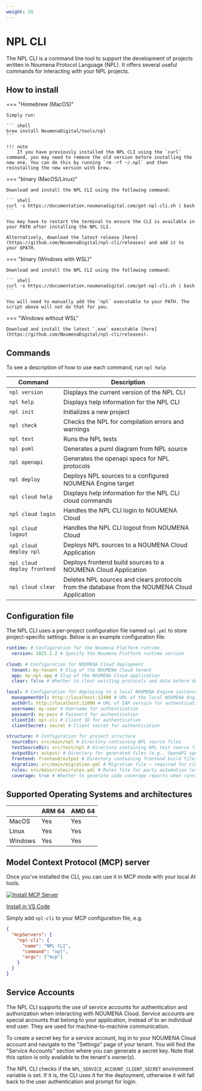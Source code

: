 ```yaml
---
weight: 20
---
```


# NPL CLI

The NPL CLI is a command line tool to support the development of projects written in Noumena Protocol Language (NPL). It
offers several useful commands for interacting with your NPL projects.

## How to install

=== "Homebrew (MacOS)"

    Simply run:

    ``` shell
    brew install NoumenaDigital/tools/npl
    ```

    !!! note
        If you have previously installed the NPL CLI using the `curl` command, you may need to remove the old version before installing the new one. You can do this by running `rm -rf ~/.npl` and then reinstalling the new version with brew.

=== "binary (MacOS/Linux)"

    Download and install the NPL CLI using the following command:

    ``` shell
    curl -s https://documentation.noumenadigital.com/get-npl-cli.sh | bash
    ```

    You may have to restart the terminal to ensure the CLI is available in your PATH after installing the NPL CLI.

    Alternatively, download the latest release [here](https://github.com/NoumenaDigital/npl-cli/releases) and add it to your $PATH.

=== "binary (Windows with WSL)"

    Download and install the NPL CLI using the following command:

    ``` shell
    curl -s https://documentation.noumenadigital.com/get-npl-cli.sh | bash
    ```

    You will need to manually add the `npl` executable to your PATH. The script above will not do that for you.

=== "Windows without WSL"

    Download and install the latest `.exe` executable [here](https://github.com/NoumenaDigital/npl-cli/releases).

## Commands

To see a description of how to use each command, run `npl help`

| Command                     | Description                                                                                   |
| --------------------------- | --------------------------------------------------------------------------------------------- |
| `npl version`               | Displays the current version of the NPL CLI                                                   |
| `npl help`                  | Displays help information for the NPL CLI                                                     |
| `npl init`                  | Initializes a new project                                                                     |
| `npl check`                 | Checks the NPL for compilation errors and warnings                                            |
| `npl test`                  | Runs the NPL tests                                                                            |
| `npl puml`                  | Generates a puml diagram from NPL source                                                      |
| `npl openapi`               | Generates the openapi specs for NPL protocols                                                 |
| `npl deploy`                | Deploys NPL sources to a configured NOUMENA Engine target                                     |
| `npl cloud help`            | Displays help information for the NPL CLI cloud commands                                      |
| `npl cloud login`           | Handles the NPL CLI login to NOUMENA Сloud                                                    |
| `npl cloud logout`          | Handles the NPL CLI logout from NOUMENA Cloud                                                 |
| `npl cloud deploy npl`      | Deploys NPL sources to a NOUMENA Cloud Application                                            |
| `npl cloud deploy frontend` | Deploys frontend build sources to a NOUMENA Cloud Application                                 |
| `npl cloud clear`           | Deletes NPL sources and clears protocols from the database from the NOUMENA Cloud Application |

## Configuration file

The NPL CLI uses a per-project configuration file named `npl.yml` to store project-specific settings. Below is an
example configuration file:

```yaml
runtime: # Configuration for the Noumena Platform runtime
  version: 2025.2.2 # Specify the Noumena Platform runtime version

cloud: # Configuration for NOUMENA Cloud deployment
  tenant: my-tenant # Slug of the NOUMENA Cloud tenant
  app: my-npl-app # Slug of the NOUMENA Cloud application
  clear: false # Whether to clear existing protocols and data before deployment

local: # Configuration for deploying to a local NOUMENA Engine instance
  managementUrl: http://localhost:12400 # URL of the local NOUMENA Engine management API
  authUrl: http://localhost:11000 # URL of IAM service for authentication
  username: my-user # Username for authentication
  password: my-pass # Password for authentication
  clientId: npl-cli # Client ID for authentication
  clientSecret: secret # Client secret for authentication

structure: # Configuration for project structure
  sourceDir: src/main/npl # Directory containing NPL source files
  testSourceDir: src/test/npl # Directory containing NPL test source files
  outputDir: output/ # Directory for generated files (e.g., OpenAPI specs, PUML diagrams)
  frontend: frontend/output # Directory containing frontend build files (must contain an index.html file)
  migration: src/main/migration.yml # Migration file – required for cloud deployments
  rules: src/main/rules/rules.yml # Rules file for party automation (used by openapi command if present)
  coverage: true # Whether to generate code coverage reports when running tests
```

## Supported Operating Systems and architectures

|         | ARM 64 | AMD 64 |
| ------- | ------ | ------ |
| MacOS   | Yes    | Yes    |
| Linux   | Yes    | Yes    |
| Windows | Yes    | Yes    |

## Model Context Protocol (MCP) server

Once you've installed the CLI, you can use it in MCP mode with your local AI tools.

[![Install MCP Server](https://cursor.com/deeplink/mcp-install-dark.svg)](cursor://anysphere.cursor-deeplink/mcp/install?name=npl-cli&config=ewogICAgImNvbW1hbmQiOiAibnBsIiwKICAgICJhcmdzIjogWyJtY3AiXQp9Cg==)

[Install in VS Code](vscode:mcp/install?%7B%22name%22%3A%22NPL%20CLI%22%2C%22command%22%3A%22npl%22%2C%22args%22%3A%5B%22mcp%22%5D%7D)

Simply add `npl-cli` to your MCP configuration file, e.g.

```json
{
  "mcpServers": {
    "npl-cli": {
      "name": "NPL CLI",
      "command": "npl",
      "args": ["mcp"]
    }
  }
}
```

## Service Accounts

The NPL CLI supports the use of service accounts for authentication and authorization when interacting with NOUMENA
Cloud. Service accounts are special accounts that belong to your application, instead of to an individual end user. They
are used for machine-to-machine communication.

To create a secret key for a service account, log in to your NOUMENA Cloud account and navigate to the "Settings" page
of your tenant. You will find the "Service Accounts" section where you can generate a secret key. Note that this option
is only available to the tenant's owner(s).

The NPL CLI checks if the `NPL_SERVICE_ACCOUNT_CLIENT_SECRET` environment variable is set. If it is, the CLI uses it for
the deployment, otherwise it will fall back to the user authentication and prompt for login.
